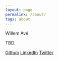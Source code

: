 ```yaml
---
layout: page
permalink: /about/
tags: about
---
```


Willem Avé

TBD.

[Github](https://github.com/willemave)
[LinkedIn](https://www.linkedin.com/in/willemave)
[Twitter](https://twitter.com/willemaw)